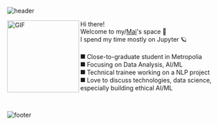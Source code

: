 ![header](https://capsule-render.vercel.app/api?type=waving&color=63646A&height=140)

<img align="left" height="166px" alt="GIF" src="https://miro.medium.com/max/4914/1*-qh2Lk_vZ7RDZPEOvJP2cQ.png" />

<p align="left">
  Hi there!
  <br/>
  Welcome to my/<a href="https://www.linkedin.com/in/vnhm00/">Mai</a>'s space 🚀<br/>
  I spend my time mostly on Jupyter 🪐
  <br /><br />
  ⯀ Close-to-graduate student in Metropolia<br/>
  ⯀ Focusing on Data Analysis, AI/ML<br/>
  ⯀ Technical trainee working on a NLP project<br/>
  ⯀ Love to discuss technologies, data science, especially building ethical AI/ML
</p>

<br/>

![footer](https://capsule-render.vercel.app/api?type=rect&color=1d2028&height=60&text=💻%202014%20-%20now:%20Programming%20|%20The%20best%20is%20yet%20to%20come&fontSize=12&fontColor=A5A5A9)<br/><br/><br/><br/><br/>
